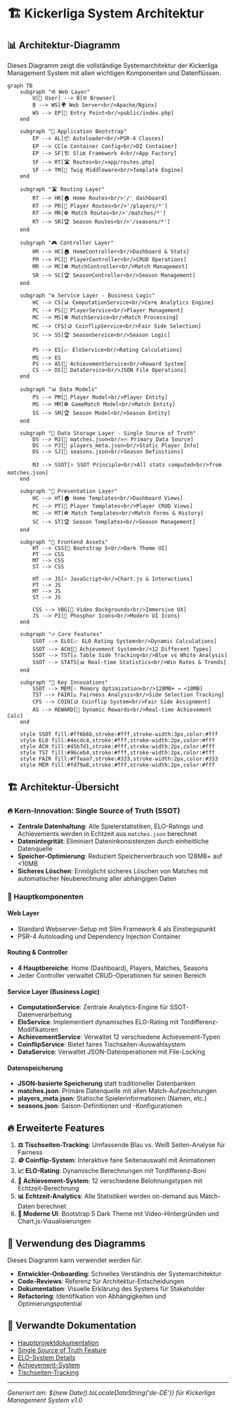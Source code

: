 # 🏗️ Kickerliga System Architektur

## 📊 Architektur-Diagramm

Dieses Diagramm zeigt die vollständige Systemarchitektur der Kickerliga Management System mit allen wichtigen Komponenten und Datenflüssen.

```mermaid
graph TB
    subgraph "🌐 Web Layer"
        U[👤 User] --> B[🌐 Browser]
        B --> WS[🌍 Web Server<br/>Apache/Nginx]
        WS --> EP[📍 Entry Point<br/>public/index.php]
    end

    subgraph "🚀 Application Bootstrap"
        EP --> AL[📦 Autoloader<br/>PSR-4 Classes]
        EP --> CC[⚙️ Container Config<br/>DI Container]
        EP --> SF[🏗️ Slim Framework 4<br/>App Factory]
        SF --> RT[🛣️ Routes<br/>app/routes.php]
        SF --> TM[🎨 Twig Middleware<br/>Template Engine]
    end

    subgraph "🛣️ Routing Layer"
        RT --> HR[🏠 Home Routes<br/>'/' dashboard]
        RT --> PR[👥 Player Routes<br/>'/players/*']
        RT --> MR[⚽ Match Routes<br/>'/matches/*']
        RT --> SR[🏆 Season Routes<br/>'/seasons/*']
    end

    subgraph "🎮 Controller Layer"
        HR --> HC[🏠 HomeController<br/>Dashboard & Stats]
        PR --> PC[👥 PlayerController<br/>CRUD Operations]
        MR --> MC[⚽ MatchController<br/>Match Management]
        SR --> SC[🏆 SeasonController<br/>Season Management]
    end

    subgraph "⚙️ Service Layer - Business Logic"
        HC --> CS[📊 ComputationService<br/>Core Analytics Engine]
        PC --> PS[👤 PlayerService<br/>Player Management]
        MC --> MS[⚽ MatchService<br/>Match Processing]
        MC --> CFS[🪙 CoinflipService<br/>Fair Side Selection]
        SC --> SS[🏆 SeasonService<br/>Season Logic]
        
        PS --> ES[📈 EloService<br/>Rating Calculations]
        MS --> ES
        PS --> AS[🏅 AchievementService<br/>Reward System]
        CS --> DS[💾 DataService<br/>JSON File Operations]
    end

    subgraph "📊 Data Models"
        PS --> PM[👤 Player Model<br/>Player Entity]
        MS --> MM[⚽ GameMatch Model<br/>Match Entity]
        SS --> SM[🏆 Season Model<br/>Season Entity]
    end

    subgraph "💾 Data Storage Layer - Single Source of Truth"
        DS --> MJ[📄 matches.json<br/>🔥 Primary Data Source]
        DS --> PJ[📄 players_meta.json<br/>Static Player Info]
        DS --> SJ[📄 seasons.json<br/>Season Definitions]
        
        MJ --> SSOT[⭐ SSOT Principle<br/>All stats computed<br/>from matches.json]
    end

    subgraph "🎨 Presentation Layer"
        HC --> HT[🏠 Home Templates<br/>Dashboard Views]
        PC --> PT[👥 Player Templates<br/>Player CRUD Views]
        MC --> MT[⚽ Match Templates<br/>Match Forms & History]
        SC --> ST[🏆 Season Templates<br/>Season Management]
    end

    subgraph "📱 Frontend Assets"
        HT --> CSS[🎨 Bootstrap 5<br/>Dark Theme UI]
        PT --> CSS
        MT --> CSS
        ST --> CSS
        
        HT --> JS[⚡ JavaScript<br/>Chart.js & Interactions]
        PT --> JS
        MT --> JS
        ST --> JS
        
        CSS --> VBG[🎥 Video Backgrounds<br/>Immersive UX]
        JS --> PI[🔗 Phosphor Icons<br/>Modern UI Icons]
    end

    subgraph "🔥 Core Features"
        SSOT --> ELO[📈 ELO Rating System<br/>Dynamic Calculations]
        SSOT --> ACH[🏅 Achievement System<br/>12 Different Types]
        SSOT --> TST[⚖️ Table Side Tracking<br/>Blue vs White Analysis]
        SSOT --> STATS[📊 Real-time Statistics<br/>Win Rates & Trends]
    end

    subgraph "🚀 Key Innovations"
        SSOT --> MEM[💡 Memory Optimization<br/>128MB+ → <10MB]
        TST --> FAIR[⚖️ Fairness Analysis<br/>Side Selection Tracking]
        CFS --> COIN[🪙 Coinflip System<br/>Fair Side Assignment]
        AS --> REWARD[🎁 Dynamic Rewards<br/>Real-time Achievement Calc]
    end

    style SSOT fill:#ff6b6b,stroke:#fff,stroke-width:3px,color:#fff
    style ELO fill:#4ecdc4,stroke:#fff,stroke-width:2px,color:#fff
    style ACH fill:#45b7d1,stroke:#fff,stroke-width:2px,color:#fff
    style TST fill:#96ceb4,stroke:#fff,stroke-width:2px,color:#fff
    style FAIR fill:#ffeaa7,stroke:#333,stroke-width:2px,color:#333
    style MEM fill:#fd79a8,stroke:#fff,stroke-width:2px,color:#fff
```

## 🏗️ Architektur-Übersicht

### 🔥 Kern-Innovation: Single Source of Truth (SSOT)
- **Zentrale Datenhaltung**: Alle Spielerstatistiken, ELO-Ratings und Achievements werden in Echtzeit aus `matches.json` berechnet
- **Datenintegrität**: Eliminiert Dateninkonsistenzen durch einheitliche Datenquelle
- **Speicher-Optimierung**: Reduziert Speicherverbrauch von 128MB+ auf <10MB
- **Sicheres Löschen**: Ermöglicht sicheres Löschen von Matches mit automatischer Neuberechnung aller abhängigen Daten

### 🚀 Hauptkomponenten

#### **Web Layer**
- Standard Webserver-Setup mit Slim Framework 4 als Einstiegspunkt
- PSR-4 Autoloading und Dependency Injection Container

#### **Routing & Controller**
- **4 Hauptbereiche**: Home (Dashboard), Players, Matches, Seasons
- Jeder Controller verwaltet CRUD-Operationen für seinen Bereich

#### **Service Layer** (Business Logic)
- **ComputationService**: Zentrale Analytics-Engine für SSOT-Datenverarbeitung
- **EloService**: Implementiert dynamisches ELO-Rating mit Tordifferenz-Modifikatoren
- **AchievementService**: Verwaltet 12 verschiedene Achievement-Typen
- **CoinflipService**: Bietet faires Tischseiten-Auswahlsystem
- **DataService**: Verwaltet JSON-Dateioperationen mit File-Locking

#### **Datenspeicherung**
- **JSON-basierte Speicherung** statt traditioneller Datenbanken
- **matches.json**: Primäre Datenquelle mit allen Match-Aufzeichnungen
- **players_meta.json**: Statische Spielerinformationen (Namen, etc.)
- **seasons.json**: Saison-Definitionen und -Konfigurationen

## 🔥 Erweiterte Features

1. **⚖️ Tischseiten-Tracking**: Umfassende Blau vs. Weiß Seiten-Analyse für Fairness
2. **🪙 Coinflip-System**: Interaktive faire Seitenauswahl mit Animationen
3. **📈 ELO-Rating**: Dynamische Berechnungen mit Tordifferenz-Boni
4. **🏅 Achievement-System**: 12 verschiedene Belohnungstypen mit Echtzeit-Berechnung
5. **📊 Echtzeit-Analytics**: Alle Statistiken werden on-demand aus Match-Daten berechnet
6. **🎨 Moderne UI**: Bootstrap 5 Dark Theme mit Video-Hintergründen und Chart.js-Visualisierungen

## 📝 Verwendung des Diagramms

Dieses Diagramm kann verwendet werden für:
- **Entwickler-Onboarding**: Schnelles Verständnis der Systemarchitektur
- **Code-Reviews**: Referenz für Architektur-Entscheidungen
- **Dokumentation**: Visuelle Erklärung des Systems für Stakeholder
- **Refactoring**: Identifikation von Abhängigkeiten und Optimierungspotential

## 🔗 Verwandte Dokumentation

- [Hauptprojektdokumentation](project.md)
- [Single Source of Truth Feature](feature-single-source-of-truth.md)
- [ELO-System Details](elo-system.md)
- [Achievement-System](achievements.md)
- [Tischseiten-Tracking](feature-tischseiten-tracking.md)

---

*Generiert am: ${new Date().toLocaleDateString('de-DE')} für Kickerliga Management System v1.0* 